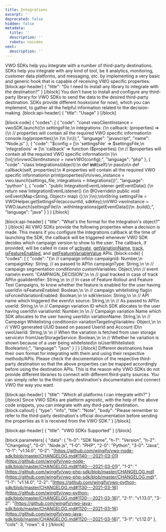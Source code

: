 ```yaml
---
title: Integrations
excerpt: ''
deprecated: false
hidden: false
metadata:
  title: ''
  description: ''
  robots: noindex
next:
  description: ''
---
```

VWO SDKs help you integrate with a number of third-party destinations. SDKs help you integrate with any kind of tool, be it analytics, monitoring, customer data platforms, and messaging, etc. by implementing a very basic and generic hook that is capable of receiving VWO specific properties.
[block:api-header]
{
  "title": "Do I need to install any library to integrate with the destination?"
}
[/block]
You don't have to install and configure any third-party library for VWO SDKs to send the data to the desired third-party destination. SDKs provide different hooks(one for now), which you can implement, to gather all the helpful information related to the decision-making.
[block:api-header]
{
  "title": "Usage"
}
[/block]

[block:code]
{
  "codes": [
    {
      "code": "const vwoClientInstance = vwoSDK.launch({\n  settingsFile,\n  integrations: {\n    callback: (properties) => {\n      // properties will contain all the required VWO specific information\n      console.log(properties);\n    }\n  }\n});",
      "language": "javascript",
      "name": "Node.js"
    },
    {
      "code": "$config = [\n  'settingsFile' => $settingsFile,\n  'integrations' => [\n    'callback' => function ($properties) {\n      // $properties will contain all the required VWO specific information\n     }\n  ]\n];\n\n$vwoClientInstance = new VWO($config);",
      "language": "php"
    },
    {
      "code": "class Integrations(object):\n    def __init__(self):\n        pass\n\n    def callback(self, properties):\n        # properties will contain all the required VWO specific information\n        print(properties)\n\nvwo_instance = vwo.launch(settings_file, integrations = Integrations())",
      "language": "python"
    },
    {
      "code": "public IntegrationEventListener getEventData() {\n  return new IntegrationEventListener() {\n    @Override\n    public void onEvent(Map<String, Object> map) {};\n  }\n};\n\nString settingsFile = VWOHelper.getSettingsFile(accountId, sdkKey);\nVWO vwoInstance = VWO.launch(settingsFile)\n  .withIntegrations(getEventData())\n  .build();",
      "language": "java"
    }
  ]
}
[/block]

[block:api-header]
{
  "title": "What's the format for the Integration's object?"
}
[/block]
All VWO SDKs provide the following properties when a decision is made. This means if you configure the integrations callback at the time of launching the SDK, the callback will be triggered whenever VWO SDK decides which campaign version to show to the user. The callback, if provided, will be called in case of [activate](https://developers.vwo.com/reference#fullstack-sdk-activate), [getVariationName](https://developers.vwo.com/reference#fullstack-sdk-get-variation), [track](https://developers.vwo.com/reference#fullstack-sdk-track), [isFeatureEnabled](https://developers.vwo.com/reference#fullstack-sdk-is-feature-enabled), and [getFeatureVariableValue](https://developers.vwo.com/reference#fullstack-get-feature-variable-value) APIs.
[block:code]
{
  "codes": [
    {
      "code": "{\n  // campaign info\n  campaignId: Number,\n  campaignKey: String, // as passed to API\n  campaignType: String,\n  \n  // campaign segmentation conditions\n  customVariables: Object,\n\n  // event name\n  event: 'CAMPAIGN_DECISION',\n  \n  // goal tracked in case of track API\n  goalIdentifier: String,\n    \n  // In case of Feature Rollout and Feature Test Campaigns, to know whether the feature is enabled for the user having userId\n  isFeatureEnabled: Boolean,\n  \n  // campaign whitelisting flag\n  isForcedVariationEnabled: Boolean,\n  \n  sdkVersion: String,\n  \n  // API name which triggered the event\n  source: String,\n  \n  // As passed to API\n  userId: String,\n  \n  // Campaign variation ID which SDK allocates to the user having userId\n  variationId: Number,\n    \n  // Campaign variation Name which SDK allocates to the user having userId\n  variationName: String,\n    \n  // Campaign Whitelisting conditions\n  variationTargetingVariables: Object,\n   \n  // VWO generated UUID based on passed UserId and Account ID\n  vwoUserId: String,\n  \n  // When the variation is fetched from user storage service\n  fromUserStorageService: Boolean,\n  \n  // Whether he variation is shown because of a user being whitelisted\n  isUserWhitelisted: Boolean\n};",
      "language": "json"
    }
  ]
}
[/block]
Different destinations have their own format for integrating with them and using their respective methods/APIs. Please check the documentation of the respective third-party destination so that the above properties can be mapped accordingly before using the destination APIs.
This is the reason why VWO SDKs do not provide different libraries to connect with different third-party sources. You can simply refer to the third-party destination's documentation and connect VWO the way you want.

[block:api-header]
{
  "title": "Which all platforms I can integrate with?"
}
[/block]
Since VWO SDKs are platform agnostic, with the help of the above code snippets, you can integrate with any third-party destination. 
[block:callout]
{
  "type": "info",
  "title": "Note",
  "body": "Please remember to refer to the third-party destination's official documentation before sending the properties as it is received from the VWO SDK."
}
[/block]

[block:api-header]
{
  "title": "VWO SDKs Supported"
}
[/block]

[block:parameters]
{
  "data": {
    "h-0": "SDK Name",
    "h-1": "Version",
    "h-2": "Changelog",
    "0-0": "Node.js",
    "1-0": "PHP",
    "2-0": "Python",
    "3-0": "Java",
    "0-1": "v1.14.0",
    "0-2": "[https://github.com/wingify/vwo-node-sdk/blob/master/CHANGELOG.md#1140---2021-03-01](https://github.com/wingify/vwo-node-sdk/blob/master/CHANGELOG.md#1140---2021-03-01)",
    "1-2": "[https://github.com/wingify/vwo-php-sdk/blob/master/CHANGELOG.md](https://github.com/wingify/vwo-php-sdk/blob/master/CHANGELOG.md)",
    "1-1": "v1.14.0",
    "2-2": "[https://github.com/wingify/vwo-python-sdk/blob/master/CHANGELOG.md#1130---2021-03-16](https://github.com/wingify/vwo-python-sdk/blob/master/CHANGELOG.md#1130---2021-03-16)",
    "2-1": "v1.13.0",
    "3-2": "[https://github.com/wingify/vwo-java-sdk/blob/master/CHANGELOG.md#1120---2021-03-16](https://github.com/wingify/vwo-java-sdk/blob/master/CHANGELOG.md#1120---2021-03-16)",
    "3-1": "c1.12.0"
  },
  "cols": 3,
  "rows": 4
}
[/block]